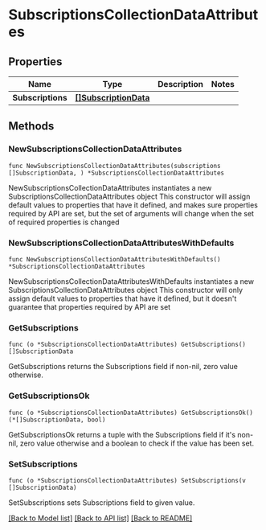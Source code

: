 # SubscriptionsCollectionDataAttributes

## Properties

Name | Type | Description | Notes
------------ | ------------- | ------------- | -------------
**Subscriptions** | [**[]SubscriptionData**](SubscriptionData.md) |  | 

## Methods

### NewSubscriptionsCollectionDataAttributes

`func NewSubscriptionsCollectionDataAttributes(subscriptions []SubscriptionData, ) *SubscriptionsCollectionDataAttributes`

NewSubscriptionsCollectionDataAttributes instantiates a new SubscriptionsCollectionDataAttributes object
This constructor will assign default values to properties that have it defined,
and makes sure properties required by API are set, but the set of arguments
will change when the set of required properties is changed

### NewSubscriptionsCollectionDataAttributesWithDefaults

`func NewSubscriptionsCollectionDataAttributesWithDefaults() *SubscriptionsCollectionDataAttributes`

NewSubscriptionsCollectionDataAttributesWithDefaults instantiates a new SubscriptionsCollectionDataAttributes object
This constructor will only assign default values to properties that have it defined,
but it doesn't guarantee that properties required by API are set

### GetSubscriptions

`func (o *SubscriptionsCollectionDataAttributes) GetSubscriptions() []SubscriptionData`

GetSubscriptions returns the Subscriptions field if non-nil, zero value otherwise.

### GetSubscriptionsOk

`func (o *SubscriptionsCollectionDataAttributes) GetSubscriptionsOk() (*[]SubscriptionData, bool)`

GetSubscriptionsOk returns a tuple with the Subscriptions field if it's non-nil, zero value otherwise
and a boolean to check if the value has been set.

### SetSubscriptions

`func (o *SubscriptionsCollectionDataAttributes) SetSubscriptions(v []SubscriptionData)`

SetSubscriptions sets Subscriptions field to given value.



[[Back to Model list]](../README.md#documentation-for-models) [[Back to API list]](../README.md#documentation-for-api-endpoints) [[Back to README]](../README.md)


